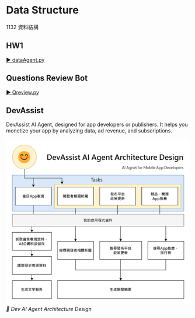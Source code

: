 # Data Structure
1132 資料結構


## HW1

[▶️ dataAgent.py](./tests/autogen/dataAgent.py)

## Questions Review Bot

[▶️ Qreview.py](./tests/autogen/DRai/Qreview.py)

## DevAssist

DevAssist AI Agent, designed for app developers or publishers. It helps you monetize your app by analyzing data, ad revenue, and subscriptions.

![Dev AI Agent Architecture](./images/AIAppDevArchitecture.jpg)
*🔼 Dev AI Agent Architecture Design*